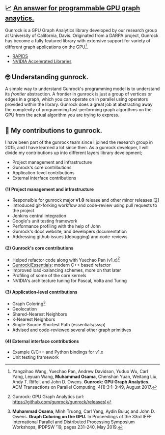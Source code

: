 
## :chart_with_upwards_trend: [An answer for programmable GPU graph anaytics.](https://github.com/gunrock/gunrock)
Gunrock is a GPU Graph Analytics library developed by our research group at University of California, Davis. Originated from a DARPA project, Gunrock has become a fully featured library with extensive support for variety of different graph applications on the GPU[^1].

- [RAPIDS](https://rapids.ai/)
- [NVIDIA Accelerated Libraries](https://developer.nvidia.com/gpu-accelerated-libraries)

## 🤓 Understanding gunrock.
A simple way to understand Gunrock's programming model is to understand its *frontier* abstraction. A frontier in gunrock is just a group of vertices or edges in a graph, which you can operate on in parallel using operators provided within the library. Gunrock does a great job at abstracting away the complexity of programming fast-performing graph algorithms on the GPU from the actual algorithm you are trying to express.

## 🎉 My contributions to gunrock.
I have been part of the gunrock team since I joined the research group in 2015, and I have learned a lot since then. As a gunrock developer, I will divide my contributions up into different layers library development;

* Project management and infrastructure
* Gunrock's core contributions
* Application-level contributions
* External interface contributions

#### (1) Project management and infrastructure
- Responsible for gunrock major **v1.0** release and other minor releases [[2](#references)]
- Introduced git-forking workflow and code-review using pull requests to the project
- Jenkins central integration
- Google's unit testing framework
- Performance profiling with the help of John
- Gunrock's docs website, and developers documentation
- Addressing github issues (debugging) and code-reviews

#### (2) Gunrock's core contributions
- Helped refactor code along with Yuechao Pan (v1.x)[^2]
- [Gunrock/Essentials](https://github.com/gunrock/essentials): modern C++ based refactor
- Improved load-balancing schemes, more on that later
- Profiling of some of the core kernels
- NVIDIA's architecture tuning for Pascal, Volta and Turing

#### (3) Application-level contributions
- Graph Coloring[^3]
- Geolocation
- Shared-Nearest Neighbors
- K-Nearest Neighbors
- Single-Source Shortest Path (essentials/sssp)
- Advised and code-reviewed several other graph primitives

#### (4) External interface contributions
- Example C/C++ and Python bindings for v1.x
- Unit testing framework

[^1]: Yangzihao Wang, Yuechao Pan, Andrew Davidson, Yuduo Wu, Carl Yang, Leyuan Wang, **Muhammad Osama**, Chenshan Yuan, Weitang Liu, Andy T. Riffel, and John D. Owens. **Gunrock: GPU Graph Analytics.** ACM Transactions on Parallel Computing, 4(1):3:1–3:49, August 2017.
[^2]: Gunrock: GPU Graph Analytics (url: https://github.com/gunrock/gunrock/releases)
[^3]: **Muhammad Osama**, Minh Truong, Carl Yang, Aydin Buluç and John D. Owens. **Graph Coloring on the GPU.** In Proceedings of the 33rd IEEE International Parallel and Distributed Processing Symposium Workshops, IPDPSW '19, pages 231–240, May 2019.
